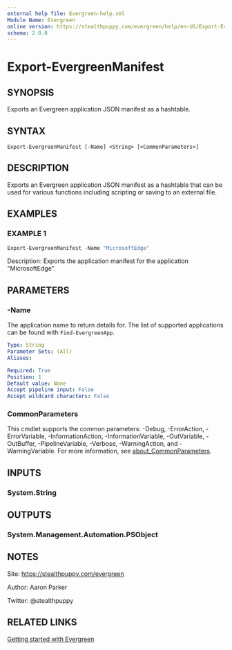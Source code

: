 ```yaml
---
external help file: Evergreen-help.xml
Module Name: Evergreen
online version: https://stealthpuppy.com/evergreen/help/en-US/Export-EvergreenManifest/
schema: 2.0.0
---
```


# Export-EvergreenManifest

## SYNOPSIS

Exports an Evergreen application JSON manifest as a hashtable.

## SYNTAX

```
Export-EvergreenManifest [-Name] <String> [<CommonParameters>]
```

## DESCRIPTION

Exports an Evergreen application JSON manifest as a hashtable that can be used for various functions including scripting or saving to an external file.

## EXAMPLES

### EXAMPLE 1

```powershell
Export-EvergreenManifest -Name "MicrosoftEdge"
```

Description:
Exports the application manifest for the application "MicrosoftEdge".

## PARAMETERS

### -Name

The application name to return details for. The list of supported applications can be found with `Find-EvergreenApp`.

```yaml
Type: String
Parameter Sets: (All)
Aliases:

Required: True
Position: 1
Default value: None
Accept pipeline input: False
Accept wildcard characters: False
```

### CommonParameters

This cmdlet supports the common parameters: -Debug, -ErrorAction, -ErrorVariable, -InformationAction, -InformationVariable, -OutVariable, -OutBuffer, -PipelineVariable, -Verbose, -WarningAction, and -WarningVariable. For more information, see [about_CommonParameters](http://go.microsoft.com/fwlink/?LinkID=113216).

## INPUTS

### System.String

## OUTPUTS

### System.Management.Automation.PSObject

## NOTES

Site: https://stealthpuppy.com/evergreen

Author: Aaron Parker

Twitter: @stealthpuppy

## RELATED LINKS

[Getting started with Evergreen](https://stealthpuppy.com/evergreen/)
